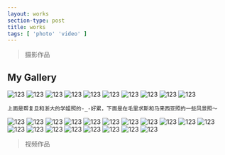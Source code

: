 ```yaml
---
layout: works
section-type: post
title: works
tags: [ 'photo' 'video' ]
---
```

>摄影作品

## My Gallery 

![123](/img/posts/2/1.jpg)
![123](/img/posts/2/2.jpg)
![123](/img/posts/2/3.jpg)
![123](/img/posts/2/4.jpg)
![123](/img/posts/2/5.jpg)
![123](/img/posts/2/6.jpg)
![123](/img/posts/2/7.jpg)
![123](/img/posts/2/8.jpg)
![123](/img/posts/2/9.jpg)
![123](/img/posts/2/10.jpg)

``上面是帮复旦和浙大的学姐照的-_-好累，下面是在毛里求斯和马来西亚照的一些风景照～``

![123](/img/posts/2/11.jpg)
![123](/img/posts/2/12.jpg)
![123](/img/posts/2/13.jpg)
![123](/img/posts/2/14.jpg)
![123](/img/posts/2/15.jpg)
![123](/img/posts/2/16.jpg)
![123](/img/posts/2/17.jpg)
![123](/img/posts/2/18.jpg)
![123](/img/posts/2/19.jpg)
![123](/img/posts/2/20.jpg)
![123](/img/posts/2/21.jpg)
![123](/img/posts/2/22.jpg)
![123](/img/posts/2/23.jpg)
![123](/img/posts/2/24.jpg)
![123](/img/posts/2/25.jpg)
![123](/img/posts/2/26.jpg)
![123](/img/posts/2/27.jpg)
![123](/img/posts/2/28.jpg)
![123](/img/posts/2/29.jpg)

>视频作品


